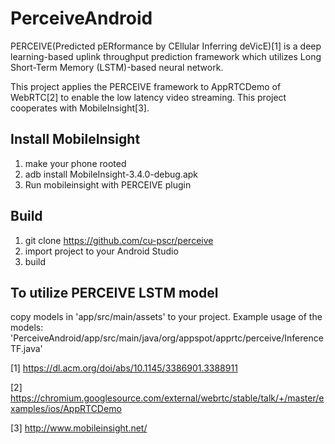 # PerceiveAndroid

PERCEIVE(Predicted pERformance by CEllular Inferring deVicE)[1] is a deep learning-based uplink
throughput prediction framework which utilizes Long Short-Term Memory (LSTM)-based neural network.

This project applies the PERCEIVE framework to AppRTCDemo of WebRTC[2] to enable the low latency video streaming.
This project cooperates with MobileInsight[3].

## Install MobileInsight
1) make your phone rooted
2) adb install MobileInsight-3.4.0-debug.apk
3) Run mobileinsight with PERCEIVE plugin

## Build
1) git clone https://github.com/cu-pscr/perceive
2) import project to your Android Studio
3) build

## To utilize PERCEIVE LSTM model
copy models in 'app/src/main/assets' to your project.
Example usage of the models: 'PerceiveAndroid/app/src/main/java/org/appspot/apprtc/perceive/InferenceTF.java'


[1] https://dl.acm.org/doi/abs/10.1145/3386901.3388911

[2] https://chromium.googlesource.com/external/webrtc/stable/talk/+/master/examples/ios/AppRTCDemo

[3] http://www.mobileinsight.net/
